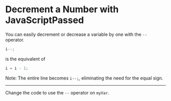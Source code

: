 # Decrement a Number with JavaScriptPassed
You can easily decrement or decrease a variable by one with the `--` operator.
```js
i--;
```
is the equivalent of
```js
i = i - 1;
```
Note: The entire line becomes `i--;`, eliminating the need for the equal sign.

---
Change the code to use the `--` operator on `myVar`.